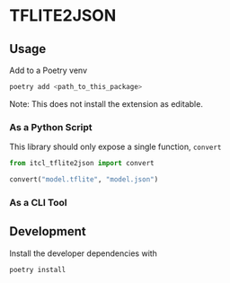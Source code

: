 # TFLITE2JSON

## Usage

Add to a Poetry venv

```bash
poetry add <path_to_this_package>
```

Note: This does not install the extension as editable.

### As a Python Script
This library should only expose a single function, ``convert``
```python
from itcl_tflite2json import convert

convert("model.tflite", "model.json")
```

### As a CLI Tool



## Development

Install the developer dependencies with

```bash
poetry install
```